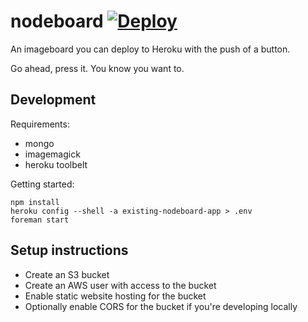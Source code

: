 # nodeboard [![Deploy](https://www.herokucdn.com/deploy/button.png)](https://heroku.com/deploy)

An imageboard you can deploy to Heroku with the push of a button.

Go ahead, press it. You know you want to.


## Development

Requirements:

- mongo
- imagemagick
- heroku toolbelt

Getting started:

    npm install
    heroku config --shell -a existing-nodeboard-app > .env
    foreman start

## Setup instructions

- Create an S3 bucket
- Create an AWS user with access to the bucket
- Enable static website hosting for the bucket
- Optionally enable CORS for the bucket if you're developing locally
